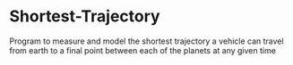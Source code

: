 # Shortest-Trajectory
Program to measure and model the shortest trajectory a vehicle can travel from earth to a final point between each of the planets at any given time
